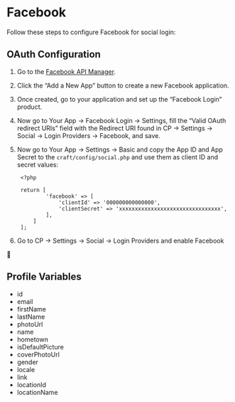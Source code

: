 # Facebook

Follow these steps to configure Facebook for social login:

## OAuth Configuration

1. Go to the [Facebook API Manager](https://developers.facebook.com/apps).
1. Click the “Add a New App” button to create a new Facebook application.
1. Once created, go to your application and set up the “Facebook Login” product.
1. Now go to Your App → Facebook Login → Settings, fill the “Valid OAuth redirect URIs” field with the Redirect URI found in CP → Settings → Social → Login Providers → Facebook, and save.
1. Now go to Your App → Settings → Basic and copy the App ID and App Secret to the `craft/config/social.php` and use them as client ID and secret values:
        
        <?php
        
        return [
                'facebook' => [
                    'clientId' => '000000000000000',
                    'clientSecret' => 'xxxxxxxxxxxxxxxxxxxxxxxxxxxxxxxx',
                ],
            ]
        ];

1. Go to CP → Settings → Social → Login Providers and enable Facebook

🎉

## Profile Variables

- id
- email
- firstName
- lastName
- photoUrl
- name
- hometown
- isDefaultPicture
- coverPhotoUrl
- gender
- locale
- link
- locationId
- locationName
